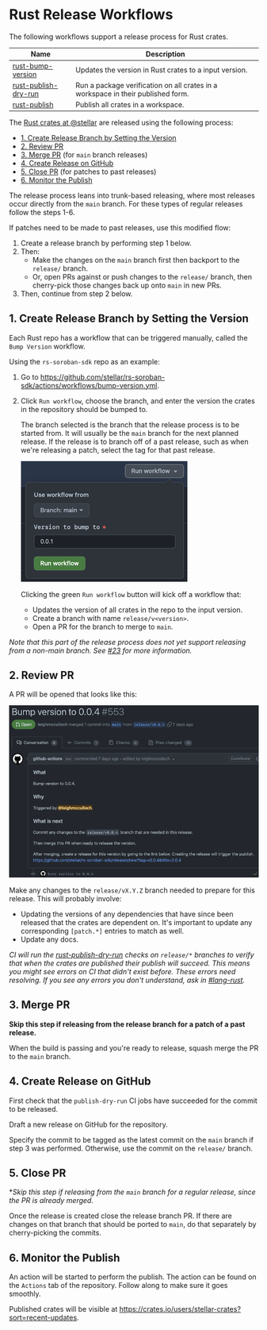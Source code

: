 # Rust Release Workflows

The following workflows support a release process for Rust crates.

| Name | Description |
| ---- | ----------- |
| [rust-bump-version] | Updates the version in Rust crates to a input version. |
| [rust-publish-dry-run] | Run a package verification on all crates in a workspace in their published form. |
| [rust-publish] | Publish all crates in a workspace. |

[rust-bump-version]: ./rust-bump-version.yml
[rust-publish-dry-run]: ./rust-publish-dry-run.yml
[rust-publish]: ./rust-publish.yml

The [Rust crates at @stellar][crates] are released using the following process:

[crates]: https://github.com/orgs/stellar/repositories?language=rust

  - [1. Create Release Branch by Setting the Version](#1-create-release-branch-by-setting-the-version)
  - [2. Review PR](#2-review-pr)
  - [3. Merge PR](#3-merge-pr) (for `main` branch releases)
  - [4. Create Release on GitHub](#4-create-release-on-github)
  - [5. Close PR](#5-merge-pr) (for patches to past releases)
  - [6. Monitor the Publish](#6-monitor-the-publish)

The release process leans into trunk-based releasing, where most releases occur
directly from the `main` branch. For these types of regular releases follow the
steps 1-6.

If patches need to be made to past releases, use this modified flow:
1. Create a release branch by performing step 1 below.
2. Then:
   - Make the changes on the `main` branch first then backport to the `release/`
   branch.
   - Or, open PRs against or push changes to the `release/` branch, then
   cherry-pick those changes back up onto `main` in new PRs.
3. Then, continue from step 2 below.

## 1. Create Release Branch by Setting the Version

Each Rust repo has a workflow that can be triggered manually, called the `Bump
Version` workflow.

Using the `rs-soroban-sdk` repo as an example:

1. Go to https://github.com/stellar/rs-soroban-sdk/actions/workflows/bump-version.yml.

2. Click `Run workflow`, choose the branch, and enter the version the crates in the repository should be bumped to.

    The branch selected is the branch that the release process is to be started
    from. It will usually be the `main` branch for the next planned release. If
    the release is to branch off of a past release, such as when we're releasing
    a patch, select the tag for that past release.

    ![](README-rust-release-1-run-bump-version.png)

    Clicking the green `Run workflow` button will kick off a workflow that:
    - Updates the version of all crates in the repo to the input version.
    - Create a branch with name `release/v<version>`.
    - Open a PR for the branch to merge to `main`.


_Note that this part of the release process does not yet support releasing from
a non-main branch. See [#23](https://github.com/stellar/actions/issues/23) for
more information._

## 2. Review PR

A PR will be opened that looks like this:

![](README-rust-release-2-pr.png)

Make any changes to the `release/vX.Y.Z` branch needed to prepare for this
release. This will probably involve:
 - Updating the versions of any dependencies that have since been released that
 the crates are dependent on. It's important to update any corresponding
 `[patch.*]` entries to match as well.
 - Update any docs.

_CI will run the [rust-publish-dry-run] checks on `release/*` branches to verify
that when the crates are published their publish will succeed. This means you
might see errors on CI that didn't exist before. These errors need resolving. If
you see any errors you don't understand, ask in [#lang-rust]._

## 3. Merge PR

**Skip this step if releasing from the release branch for a patch of a past
release.**

When the build is passing and you're ready to release, squash merge the PR to
the `main` branch.

## 4. Create Release on GitHub

First check that the `publish-dry-run` CI jobs have succeeded for the commit to
be released.

Draft a new release on GitHub for the repository.

Specify the commit to be tagged as the latest commit on the `main` branch if
step 3 was performed. Otherwise, use the commit on the `release/` branch.

## 5. Close PR

**Skip this step if releasing from the `main` branch for a regular release,
*since the PR is already merged.**

Once the release is created close the release branch PR. If there are changes on
that branch that should be ported to `main`, do that separately by
cherry-picking the commits.

## 6. Monitor the Publish

An action will be started to perform the publish. The action can be found on the
`Actions` tab of the repository. Follow along to make sure it goes smoothly.

Published crates will be visible at https://crates.io/users/stellar-crates?sort=recent-updates.

[#lang-rust]: https://stellarfoundation.slack.com/archives/C03BQJ34VGQ
